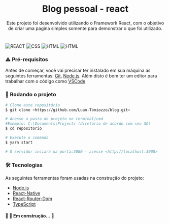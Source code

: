 <h1 align="center">Blog pessoal - react</h1>
<p align="center">Este projeto foi desenvolvido utilizando o Framework React,  com o objetivo de criar uma pagina simples somente para demonstrar o que foi utilizado.</p>
<h1 align="center"></h1>


![REACT](https://img.shields.io/badge/React_Native-20232A?style=for-the-badge&logo=react&logoColor=61DAFB)
![CSS](https://img.shields.io/badge/CSS3-1572B6?style=for-the-badge&logo=css3&logoColor=white)
![HTML](https://img.shields.io/badge/HTML5-E34F26?style=for-the-badge&logo=html5&logoColor=white)
![HTML](https://camo.githubusercontent.com/aae05670916876848fca0e5da6c59bb40c50ec3b07a0101ecc6502000468b240/68747470733a2f2f696d672e736869656c64732e696f2f62616467652f747970657363726970742532302d2532333030374143432e7376673f267374796c653d666f722d7468652d6261646765266c6f676f3d74797065736372697074266c6f676f436f6c6f723d7768697465)


### ⚠️ Pré-requisitos

Antes de começar, você vai precisar ter instalado em sua máquina as seguintes ferramentas:
[Git](https://git-scm.com), [Node.js](https://nodejs.org/en/). 
Além disto é bom ter um editor para trabalhar com o código como [VSCode](https://code.visualstudio.com/)

### 🎲 Rodando o projeto

```bash
# Clone este repositório
$ git clone <https://github.com/Luan-Tomiozzo/blog.git>

# Acesse a pasta do projeto no terminal/cmd
#Exemplo: C:\Documents\Projects (diretório de acordo com seu SO)
$ cd repositorio

# Execute o comando
$ yarn start

# O servidor inciará na porta:3000 - acesse <http://localhost:3000>
```

### 🛠 Tecnologias

As seguintes ferramentas foram usadas na construção do projeto:

- [Node.js](https://nodejs.org/en/)
- [React-Native](https://reactnative.dev/docs/getting-started)
- [React-Router-Dom](https://reactrouter.com/)
- [TypeScript](https://www.typescriptlang.org/)


<h4>
	🚧 🚀 Em construção...  🚧
</h4>
